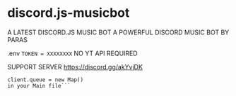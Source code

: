 # discord.js-musicbot
A LATEST DISCORD.JS MUSIC BOT 
A POWERFUL DISCORD MUSIC BOT BY PARAS


.env
```TOKEN = XXXXXXXX```
NO YT API REQUIRED 

SUPPORT SERVER 
https://discord.gg/akYvjDK



```MAKE SURE TO CHECK YOU HAVE PUT
client.queue = new Map()
in your Main file```
